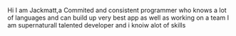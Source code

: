 Hi I am Jackmatt,a Commited and consistent programmer who knows a lot
of languages and can build up very best app as well as working on a team
I am supernaturall talented developer and i knoiw alot of skills
